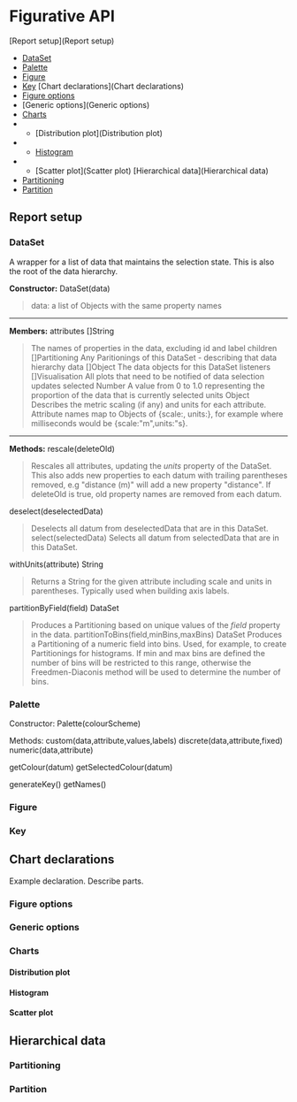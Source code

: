 # Figurative API

[Report setup](Report setup)
* [DataSet](Dataset)
* [Palette](Palette)
* [Figure](Figure)
* [Key](Key)
[Chart declarations](Chart declarations)
* [Figure options](Figure)
* [Generic options](Generic options)
* [Charts](Charts)
* * [Distribution plot](Distribution plot)
* * [Histogram](Histogram)
* * [Scatter plot](Scatter plot)
[Hierarchical data](Hierarchical data)
* [Partitioning](Partitioning)
* [Partition](Partition)

## Report setup

### DataSet
A wrapper for a list of data that maintains the selection state. This is also the root of the data hierarchy.

**Constructor:** DataSet(data)
> data: a list of Objects with the same property names
---
**Members:**
attributes []String
> The names of properties in the data, excluding id and label
children   []Partitioning
>  Any Paritionings of this DataSet - describing that data hierarchy
data       []Object
> The data objects for this DataSet
listeners  []Visualisation
> All plots that need to be notified of data selection updates
selected   Number
> A value from 0 to 1.0 representing the proportion of the data that is currently selected
units      Object
> Describes the metric scaling (if any) and units for each attribute.
> Attribute names map to Objects of {scale:<String>, units:<String>}, for example where milliseconds would be {scale:"m",units:"s}.
---
**Methods:**
rescale(deleteOld)
> Rescales all attributes, updating the *units* property of the DataSet. This also adds new properties to each datum with trailing parentheses removed, e.g "distance (m)" will add a new property "distance".
> If deleteOld is true, old property names are removed from each datum.

deselect(deselectedData)
> Deselects all datum from deselectedData that are in this DataSet.
select(selectedData)
> Selects all datum from selectedData that are in this DataSet.

withUnits(attribute) String
> Returns a String for the given attribute including scale and units in parentheses.
> Typically used when building axis labels.

partitionByField(field) DataSet
> Produces a Partitioning based on unique values of the *field* property in the data.
partitionToBins(field,minBins,maxBins) DataSet
> Produces a Partitioning of a numeric field into bins. Used, for example, to create Partitionings for histograms.
> If min and max bins are defined the number of bins will be restricted to this range, otherwise the Freedmen-Diaconis method will be used to determine the number of bins.

### Palette

Constructor:
Palette(colourScheme)

Methods:
custom(data,attribute,values,labels)
discrete(data,attribute,fixed)
numeric(data,attribute)

getColour(datum)
getSelectedColour(datum)

generateKey()
getNames()

### Figure

### Key

## Chart declarations
Example declaration. Describe parts.

### Figure options

### Generic options

### Charts

#### Distribution plot

#### Histogram

#### Scatter plot

## Hierarchical data

### Partitioning

### Partition
